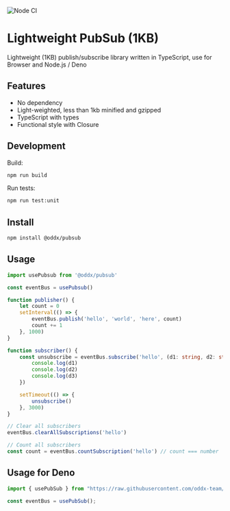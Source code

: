![Node CI](https://github.com/oddx-team/pubsub/workflows/Node%20CI/badge.svg)

# Lightweight PubSub (1KB)

Lightweight (1KB) publish/subscribe library written in TypeScript, use for Browser and Node.js / Deno

## Features

- No dependency
- Light-weighted, less than 1kb minified and gzipped
- TypeScript with types
- Functional style with Closure

## Development

Build:
```bash
npm run build
```

Run tests:
```bash
npm run test:unit
```

## Install

```bash
npm install @oddx/pubsub
```

## Usage

```typescript
import usePubsub from '@oddx/pubsub'

const eventBus = usePubsub()

function publisher() {
    let count = 0
    setInterval(() => {
        eventBus.publish('hello', 'world', 'here', count)
        count += 1
    }, 1000)
}

function subscriber() {
    const unsubscribe = eventBus.subscribe('hello', (d1: string, d2: string, d3: number) => {
        console.log(d1)
        console.log(d2)
        console.log(d3)
    })

    setTimeout(() => {
        unsubscribe()
    }, 3000)
}

// Clear all subscribers
eventBus.clearAllSubscriptions('hello')

// Count all subscribers
const count = eventBus.countSubscription('hello') // count === number
```

## Usage for Deno

```typescript
import { usePubSub } from "https://raw.githubusercontent.com/oddx-team/pubsub/master/src/index.ts";

const eventBus = usePubSub();
```
